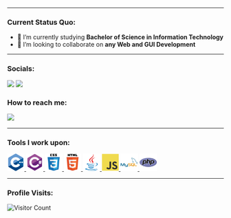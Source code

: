 ------------------------------------------- 

### Current Status Quo:
- 🌱 I’m currently studying **Bachelor of Science in Information Technology**
- 👯 I’m looking to collaborate on **any Web and GUI Development**
  
------------------------------------------- 

### Socials: 
<a href="https://web.facebook.com/RandolphDR"><img src="https://img.shields.io/badge/randolphdr-1877F2?style=for-the-badge&logo=facebook&logoColor=white"></a>
<a href="https://www.instagram.com/_randolphdr/"><img src="https://img.shields.io/badge/_randolphdr-1877F2?style=for-the-badge&logo=instagram&logoColor=white"></a>
<br>

### How to reach me: 
<a href="mailto: Randolphsaludo22@outlook.ph">
<img src="https://img.shields.io/badge/-Randolphsaludo22@outlook.ph-7B83EB?style=for-the-badge&logo=gmail&logoColor=white" ></a>

------------------------------------------- 

### Tools I work upon:
<p align="left"> <a href="https://www.w3schools.com/cpp/" target="_blank" rel="noreferrer"> <img src="https://raw.githubusercontent.com/devicons/devicon/master/icons/cplusplus/cplusplus-original.svg" alt="cplusplus" width="40" height="40"/> </a> <a href="https://www.w3schools.com/cs/" target="_blank" rel="noreferrer"> <img src="https://raw.githubusercontent.com/devicons/devicon/master/icons/csharp/csharp-original.svg" alt="csharp" width="40" height="40"/> </a> <a href="https://www.w3schools.com/css/" target="_blank" rel="noreferrer"> <img src="https://raw.githubusercontent.com/devicons/devicon/master/icons/css3/css3-original-wordmark.svg" alt="css3" width="40" height="40"/> </a> <a href="https://www.w3.org/html/" target="_blank" rel="noreferrer"> <img src="https://raw.githubusercontent.com/devicons/devicon/master/icons/html5/html5-original-wordmark.svg" alt="html5" width="40" height="40"/> </a> <a href="https://www.java.com" target="_blank" rel="noreferrer"> <img src="https://raw.githubusercontent.com/devicons/devicon/master/icons/java/java-original.svg" alt="java" width="40" height="40"/> </a> <a href="https://developer.mozilla.org/en-US/docs/Web/JavaScript" target="_blank" rel="noreferrer"> <img src="https://raw.githubusercontent.com/devicons/devicon/master/icons/javascript/javascript-original.svg" alt="javascript" width="40" height="40"/> </a> <a href="https://www.mysql.com/" target="_blank" rel="noreferrer"> <img src="https://raw.githubusercontent.com/devicons/devicon/master/icons/mysql/mysql-original-wordmark.svg" alt="mysql" width="40" height="40"/> </a> <a href="https://www.php.net" target="_blank" rel="noreferrer"> <img src="https://raw.githubusercontent.com/devicons/devicon/master/icons/php/php-original.svg" alt="php" width="40" height="40"/> </a> </p>

------------------------------------------- 

### Profile Visits:
![Visitor Count](https://profile-counter.glitch.me/{randolphdr}/count.svg)
